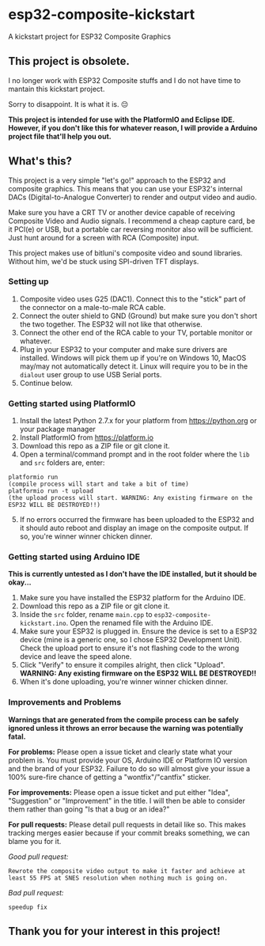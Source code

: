 # esp32-composite-kickstart
A kickstart project for ESP32 Composite Graphics

## This project is obsolete.
I no longer work with ESP32 Composite stuffs and I do not have time to mantain this kickstart project.

Sorry to disappoint. It is what it is. 😔

**This project is intended for use with the PlatformIO and Eclipse IDE.
However, if you don't like this for whatever reason, I will provide a Arduino project file that'll help you out.**
## What's this?
This project is a very simple "let's go!" approach to the ESP32 and composite graphics. This means that you can use your ESP32's internal DACs (Digital-to-Analogue Converter) to render and output video and audio.

Make sure you have a CRT TV or another device capable of receiving Composite Video and Audio signals. I recommend a cheap capture card, be it PCI(e) or USB, but a portable car reversing monitor also will be sufficient. Just hunt around for a screen with RCA (Composite) input.

This project makes use of bitluni's composite video and sound libraries. Without him, we'd be stuck using SPI-driven TFT displays.

### Setting up
1. Composite video uses G25 (DAC1). Connect this to the "stick" part of the connector on a male-to-male RCA cable.
2. Connect the outer shield to GND (Ground) but make sure you don't short the two together. The ESP32 will not like that otherwise.
3. Connect the other end of the RCA cable to your TV, portable monitor or whatever.
4. Plug in your ESP32 to your computer and make sure drivers are installed. Windows will pick them up if you're on Windows 10, MacOS may/may not automatically detect it. Linux will require you to be in the `dialout` user group to use USB Serial ports.
5. Continue below.

### Getting started using PlatformIO
1. Install the latest Python 2.7.x for your platform from https://python.org or your package manager
2. Install PlatformIO from https://platform.io
3. Download this repo as a ZIP file or git clone it.
4. Open a terminal/command prompt and in the root folder where the `lib` and `src` folders are, enter:
```
platformio run
(compile process will start and take a bit of time)
platformio run -t upload
(the upload process will start. WARNING: Any existing firmware on the ESP32 WILL BE DESTROYED!!)
```
5. If no errors occurred the firmware has been uploaded to the ESP32 and it should auto reboot and display an image on the composite output. If so, you're winner winner chicken dinner.

### Getting started using Arduino IDE
**This is currently untested as I don't have the IDE installed, but it should be okay...**
1. Make sure you have installed the ESP32 platform for the Arduino IDE.
2. Download this repo as a ZIP file or git clone it.
3. Inside the `src` folder, rename `main.cpp` to `esp32-composite-kickstart.ino`. Open the renamed file with the Arduino IDE.
4. Make sure your ESP32 is plugged in. Ensure the device is set to a ESP32 device (mine is a generic one, so I chose ESP32 Development Unit). Check the upload port to ensure it's not flashing code to the wrong device and leave the speed alone.
4. Click "Verify" to ensure it compiles alright, then click "Upload". **WARNING: Any existing firmware on the ESP32 WILL BE DESTROYED!!**
5. When it's done uploading, you're winner winner chicken dinner.

### Improvements and Problems
**Warnings that are generated from the compile process can be safely ignored unless it throws an error because the warning was potentially fatal.**

**For problems:** Please open a issue ticket and clearly state what your problem is. You must provide your OS, Arduino IDE or Platform IO version and the brand of your ESP32. Failure to do so will almost give your issue a 100% sure-fire chance of getting a "wontfix"/"cantfix" sticker.

**For improvements:** Please open a issue ticket and put either "Idea", "Suggestion" or "Improvement" in the title. I will then be able to consider them rather than going "Is that a bug or an idea?"

**For pull requests:** Please detail pull requests in detail like so. This makes tracking merges easier because if your commit breaks something, we can blame you for it.

*Good pull request:*
```
Rewrote the composite video output to make it faster and achieve at least 55 FPS at SNES resolution when nothing much is going on.
```
*Bad pull request:*
```
speedup fix
```

## Thank you for your interest in this project!
